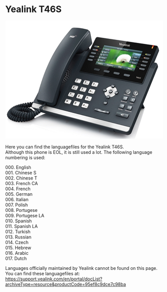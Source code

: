 # Yealink T46S

<img src="t46s.jpg" />

Here you can find the languagefiles for the Yealink T46S.  
Although this phone is EOL, it is still used a lot. The following language numbering is used:

000\. English  
001\. Chinese S  
002\. Chinese T  
003\. French CA  
004\. French  
005\. German  
006\. Italian  
007\. Polish  
008\. Portugese  
009\. Portugese LA  
010\. Spanish  
011\. Spanish LA  
012\. Turkish  
013\. Russian  
014\. Czech  
015\. Hebrew  
016\. Arabic  
017\. Dutch


Languages officially maintained by Yealink cannot be found on this page. You can find these languagefiles at: https://support.yealink.com/en/portal/docList?archiveType=resource&productCode=95ef8c9dce7c98ba
